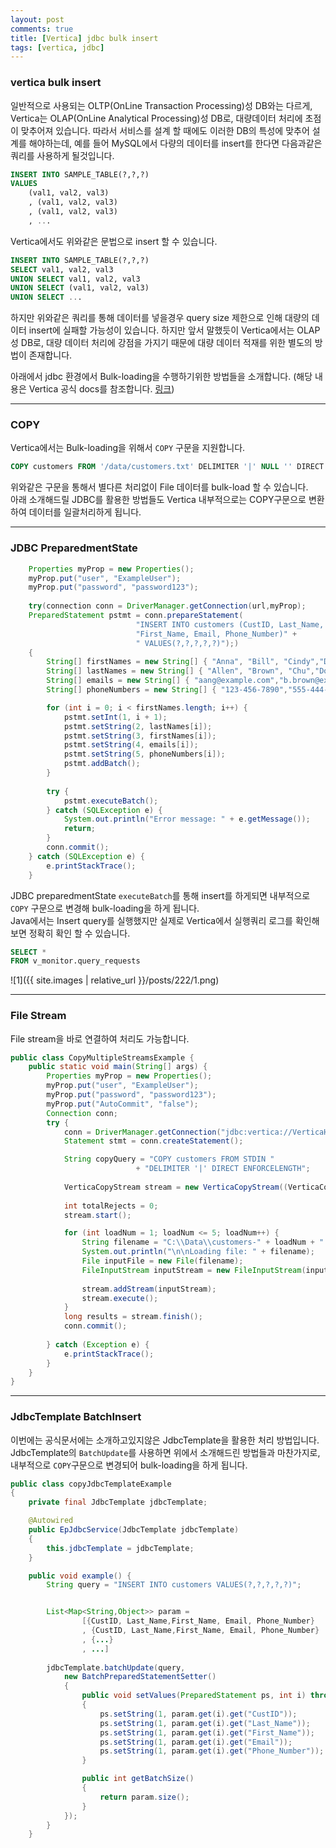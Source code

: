 ```yaml
---
layout: post
comments: true
title: [Vertica] jdbc bulk insert
tags: [vertica, jdbc]
---
```


### vertica bulk insert

일반적으로 사용되는 OLTP(OnLine Transaction Processing)성 DB와는 다르게, Vertica는 OLAP(OnLine Analytical Processing)성 DB로, 대량데이터 처리에 초점이 맞추어져 있습니다. 따라서 서비스를 설계 할 때에도 이러한 DB의 특성에 맞추어 설계를 해야하는데, 예를 들어 MySQL에서 다량의 데이터를 insert를 한다면 다음과같은 쿼리를 사용하게 될것입니다.  
 
```sql
INSERT INTO SAMPLE_TABLE(?,?,?)
VALUES
    (val1, val2, val3)
    , (val1, val2, val3)
    , (val1, val2, val3)
    , ...
```

Vertica에서도 위와같은 문법으로 insert 할 수 있습니다.

```sql
INSERT INTO SAMPLE_TABLE(?,?,?)
SELECT val1, val2, val3
UNION SELECT val1, val2, val3
UNION SELECT (val1, val2, val3)
UNION SELECT ...
```

하지만 위와같은 쿼리를 통해 데이터를 넣을경우 query size 제한으로 인해 대량의 데이터 insert에 실패할 가능성이 있습니다. 하지만 앞서 말했듯이 Vertica에서는 OLAP성 DB로, 대량 데이터 처리에 강점을 가지기 때문에 대량 데이터 적재를 위한 별도의 방법이 존재합니다.

아래에서 jdbc 환경에서 Bulk-loading을 수행하기위한 방법들을 소개합니다.
(해당 내용은 Vertica 공식 docs를 참조합니다. [링크](https://www.vertica.com/docs/9.2.x/HTML/Content/Authoring/ConnectingToVertica/ClientJDBC/LoadingDataThroughJDBC.htm?tocpath=Connecting%20to%20Vertica%7CClient%20Libraries%7CProgramming%20JDBC%20Client%20Applications%7CLoading%20Data%20Through%20JDBC%7C_____0))

---
### COPY 

Vertica에서는 Bulk-loading을 위해서 `COPY` 구문을 지원합니다. 

```sql
COPY customers FROM '/data/customers.txt' DELIMITER '|' NULL '' DIRECT ENFORCELENGTH
```

위와같은 구문을 통해서 별다른 처리없이 File 데이터를 bulk-load 할 수 있습니다.  
아래 소개해드릴 JDBC를 활용한 방법들도 Vertica 내부적으로는 COPY구문으로 변환하여 데이터를 일괄처리하게 됩니다.  

---
### JDBC PreparedmentState

```java
    Properties myProp = new Properties();
    myProp.put("user", "ExampleUser");
    myProp.put("password", "password123");
    
    try(connection conn = DriverManager.getConnection(url,myProp);
    PreparedStatement pstmt = conn.prepareStatement(
                            "INSERT INTO customers (CustID, Last_Name, " + 
                            "First_Name, Email, Phone_Number)" +
                            " VALUES(?,?,?,?,?)");)
    {
        String[] firstNames = new String[] { "Anna", "Bill", "Cindy","Don", "Eric" };
        String[] lastNames = new String[] { "Allen", "Brown", "Chu","Dodd", "Estavez" };
        String[] emails = new String[] { "aang@example.com","b.brown@example.com", "cindy@example.com","d.d@example.com", "e.estavez@example.com" };
        String[] phoneNumbers = new String[] { "123-456-7890","555-444-3333", "555-867-5309","555-555-1212", "781-555-0000" };

        for (int i = 0; i < firstNames.length; i++) {
            pstmt.setInt(1, i + 1);
            pstmt.setString(2, lastNames[i]);
            pstmt.setString(3, firstNames[i]);
            pstmt.setString(4, emails[i]);
            pstmt.setString(5, phoneNumbers[i]);
            pstmt.addBatch();
        }
        
        try {
            pstmt.executeBatch();
        } catch (SQLException e) {
            System.out.println("Error message: " + e.getMessage());
            return;
        }
        conn.commit();
    } catch (SQLException e) {
        e.printStackTrace();
    }
```

JDBC preparedmentState `executeBatch`를 통해 insert를 하게되면 내부적으로 `COPY` 구문으로 변경해 bulk-loading을 하게 됩니다.  
Java에서는 Insert query를 실행했지만 실제로 Vertica에서 실행쿼리 로그를 확인해보면 정확히 확인 할 수 있습니다.   

```sql
SELECT *
FROM v_monitor.query_requests
```

![1]({{ site.images | relative_url }}/posts/222/1.png)  

---

### File Stream

File stream을 바로 연결하여 처리도 가능합니다.  

```java
public class CopyMultipleStreamsExample {
    public static void main(String[] args) {
        Properties myProp = new Properties();
        myProp.put("user", "ExampleUser"); 
        myProp.put("password", "password123");
        myProp.put("AutoCommit", "false");
        Connection conn;
        try {
            conn = DriverManager.getConnection("jdbc:vertica://VerticaHost:5433/ExampleDB", myProp);
            Statement stmt = conn.createStatement();

            String copyQuery = "COPY customers FROM STDIN "
                            + "DELIMITER '|' DIRECT ENFORCELENGTH";
            
            VerticaCopyStream stream = new VerticaCopyStream((VerticaConnection) conn, copyQuery);
            
            int totalRejects = 0;
            stream.start();

            for (int loadNum = 1; loadNum <= 5; loadNum++) {
                String filename = "C:\\Data\\customers-" + loadNum + ".txt";
                System.out.println("\n\nLoading file: " + filename);
                File inputFile = new File(filename);
                FileInputStream inputStream = new FileInputStream(inputFile);
                
                stream.addStream(inputStream);
                stream.execute();
            }
            long results = stream.finish();
            conn.commit();
            
        } catch (Exception e) {
            e.printStackTrace();
        }
    }
}
```

---

### JdbcTemplate BatchInsert

이번에는 공식문서에는 소개하고있지않은 JdbcTemplate을 활용한 처리 방법입니다.  
JdbcTemplate의 `BatchUpdate`를 사용하면 위에서 소개해드린 방법들과 마찬가지로, 내부적으로 `COPY`구문으로 변경되어 bulk-loading을 하게 됩니다.

```java
public class copyJdbcTemplateExample
{
    private final JdbcTemplate jdbcTemplate;

    @Autowired
    public EpJdbcService(JdbcTemplate jdbcTemplate)
    {
        this.jdbcTemplate = jdbcTemplate;
    }

    public void example() {
        String query = "INSERT INTO customers VALUES(?,?,?,?,?)"; 


        List<Map<String,Object>> param = 
                [{CustID, Last_Name,First_Name, Email, Phone_Number}
                , {CustID, Last_Name,First_Name, Email, Phone_Number}
                , {...}
                , ...]
        
        jdbcTemplate.batchUpdate(query,
            new BatchPreparedStatementSetter()
            {
                public void setValues(PreparedStatement ps, int i) throws SQLException
                {
                    ps.setString(1, param.get(i).get("CustID"));
                    ps.setString(1, param.get(i).get("Last_Name"));
                    ps.setString(1, param.get(i).get("First_Name"));
                    ps.setString(1, param.get(i).get("Email"));
                    ps.setString(1, param.get(i).get("Phone_Number"));
                }

                public int getBatchSize()
                {
                    return param.size();
                }
            });
        }
    }
```

